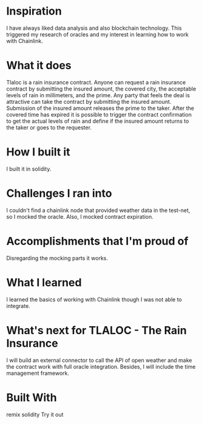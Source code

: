 # Inspiration
I have always liked data analysis and also blockchain technology. This triggered my research of oracles and my interest in learning how to work with Chainlink.

# What it does
Tlaloc is a rain insurance contract. Anyone can request a rain insurance contract by submitting the insured amount, the covered city, the acceptable levels of rain in millimeters, and the prime. Any party that feels the deal is attractive can take the contract by submitting the insured amount. Submission of the insured amount releases the prime to the taker. After the covered time has expired it is possible to trigger the contract confirmation to get the actual levels of rain and define if the insured amount returns to the taker or goes to the requester.

# How I built it
I built it in solidity.

# Challenges I ran into
I couldn't find a chainlink node that provided weather data in the test-net, so I mocked the oracle. Also, I mocked contract expiration.

# Accomplishments that I'm proud of
Disregarding the mocking parts it works.

# What I learned
I learned the basics of working with Chainlink though I was not able to integrate.

# What's next for TLALOC - The Rain Insurance
I will build an external connector to call the API of open weather and make the contract work with full oracle integration. Besides, I will include the time management framework.

# Built With
remix
solidity
Try it out
